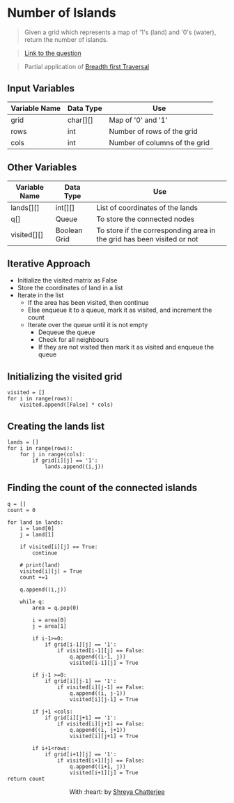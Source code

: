 # Number of Islands

> Given a  grid which represents a map of '1's (land) and '0's (water), return the number of islands.

> [Link to the question](https://leetcode.com/problems/number-of-islands/)

> Partial application of [Breadth first Traversal](https://github.com/Shreya549/last-minute-dsa/blob/main/Graphs/Breadth-First-Traversal.md)

## Input Variables
| Variable Name | Data Type | Use | 
|---- | ----- | ----- |
| grid | char[][] | Map of '0' and '1' |
| rows | int | Number of rows of the grid |
| cols| int | Number of columns of the grid |

## Other Variables
| Variable Name | Data Type | Use | 
|---- | ----- | ----- |
| lands[][] | int[][] | List of coordinates of the lands
| q[] | Queue | To store the connected nodes |
| visited[][] | Boolean Grid | To store if the corresponding area in the grid has been visited or not |

## Iterative Approach

- Initialize the visited matrix as False
- Store the coordinates of land in a list
- Iterate in the list
  - If the area has been visited, then continue
  - Else enqueue it to a queue, mark it as visited, and increment the count
  - Iterate over the queue until it is not empty
    - Dequeue the queue
    - Check for all neighbours
    - If they are not visited then mark it as visited and enqueue the queue

## Initializing the visited grid
```
visited = []
for i in range(rows):
    visited.append([False] * cols)
```

## Creating the lands list
```
lands = []
for i in range(rows):
    for j in range(cols):
        if grid[i][j] == '1':
            lands.append((i,j))
```

## Finding the count of the connected islands
```
q = []
count = 0

for land in lands:
    i = land[0]
    j = land[1]
    
    if visited[i][j] == True:
        continue

    # print(land)
    visited[i][j] = True
    count +=1 

    q.append((i,j))

    while q:
        area = q.pop(0)

        i = area[0]
        j = area[1]                

        if i-1>=0:
            if grid[i-1][j] == '1':
                if visited[i-1][j] == False:
                    q.append((i-1, j))
                    visited[i-1][j] = True

        if j-1 >=0:                
            if grid[i][j-1] == '1':
                if visited[i][j-1] == False:
                    q.append((i, j-1))
                    visited[i][j-1] = True

        if j+1 <cols:
            if grid[i][j+1] == '1':
                if visited[i][j+1] == False:
                    q.append((i, j+1))
                    visited[i][j+1] = True

        if i+1<rows:
            if grid[i+1][j] == '1':
                if visited[i+1][j] == False:
                    q.append((i+1, j))
                    visited[i+1][j] = True
return count   
```

<p align="center">
	With :heart: by <a href="https://github.com/Shreya549" target="_blank">Shreya Chatterjee</a>
</p
